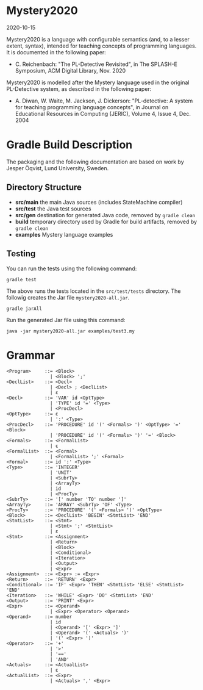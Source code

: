 Mystery2020
===========
2020-10-15

Mystery2020 is a language with configurable semantics (and, to a
lesser extent, syntax), intended for teaching concepts of programming
languages.  It is documented in the following paper:

* C. Reichenbach:
  "The PL-Detective Revisited", in
  The SPLASH-E Symposium, ACM Digital Library, Nov. 2020

Mystery2020 is modelled after the Mystery language used in the
original PL-Detective system, as described in the following paper:

* A. Diwan, W. Waite, M. Jackson, J. Dickerson:
  "PL-detective: A system for teaching programming language concepts", in
  Journal on Educational Resources in Computing (JERIC), Volume 4, Issue 4, Dec. 2004

Gradle Build Description
========================

The packaging and the following documentation are based on work by
Jesper Öqvist, Lund University, Sweden.

Directory Structure
-------------------

- **src/main** the main Java sources (includes StateMachine compiler)
- **src/test** the Java test sources
- **src/gen** destination for generated Java code, removed by `gradle clean`
- **build** temporary directory used by Gradle for build artifacts, removed by
  `gradle clean`
- **examples** Mystery language examples

Testing
-------

You can run the tests using the following command:

    gradle test


The above runs the tests located in the `src/test/tests` directory.
The followig creates the Jar file `mystery2020-all.jar`.

    gradle jarAll

Run the generated Jar file using this command:

    java -jar mystery2020-all.jar examples/test3.my

Grammar
=======
```
<Program>     ::= <Block>
                | <Block> ';'
<DeclList>    ::= <Decl>
                | <Decl> ; <DeclList>
                | ε
<Decl>        ::= 'VAR' id <OptType>
                | 'TYPE' id '=' <Type>
                | <ProcDecl>
<OptType>     ::= ε
                | ':' <Type>
<ProcDecl>    ::= 'PROCEDURE' id '(' <Formals> ')' <OptType> '=' <Block>
                | 'PROCEDURE' id '(' <Formals> ')' '=' <Block>
<Formals>     ::= <FormalList>
                | ε
<FormalList>  ::= <Formal>
                | <FormalList> ';' <Formal>
<Formal>      ::= id ':' <Type>
<Type>        ::= 'INTEGER'
                | 'UNIT'
                | <SubrTy>
                | <ArrayTy>
                | id
                | <ProcTy>
<SubrTy>      ::= '[' number 'TO' number ']'
<ArrayTy>     ::= 'ARRAY' <SubrTy> 'OF' <Type>
<ProcTy>      ::= 'PROCEDURE' '(' <Formals> ')' <OptType>
<Block>       ::= <DeclList> 'BEGIN' <StmtList> 'END'
<StmtList>    ::= <Stmt>
                | <Stmt> ';' <StmtList>
                | ε
<Stmt>        ::= <Assignment>
                | <Return>
                | <Block>
                | <Conditional>
                | <Iteration>
                | <Output>
                | <Expr>
<Assignment>  ::= <Expr> := <Expr>
<Return>      ::= 'RETURN' <Expr>
<Conditional> ::= 'IF' <Expr> 'THEN' <StmtList> 'ELSE' <StmtList> 'END'
<Iteration>   ::= 'WHILE' <Expr> 'DO' <StmtList> 'END'
<Output>      ::= 'PRINT' <Expr>
<Expr>        ::= <Operand>
                | <Expr> <Operator> <Operand>
<Operand>     ::= number
                | id
                | <Operand> '[' <Expr> ']'
                | <Operand> '(' <Actuals> ')'
                | '(' <Expr> ')'
<Operator>    ::= '+'
                | '>'
                | '=='
                | 'AND'
<Actuals>     ::= <ActualList>
                | ε
<ActualList>  ::= <Expr>
                | <Actuals> ',' <Expr>
```

